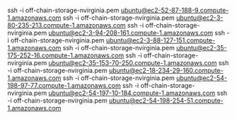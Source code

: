ssh -i off-chain-storage-nvirginia.pem ubuntu@ec2-52-87-188-9.compute-1.amazonaws.com
ssh -i off-chain-storage-nvirginia.pem ubuntu@ec2-3-80-235-213.compute-1.amazonaws.com
ssh -i off-chain-storage-nvirginia.pem ubuntu@ec2-3-94-208-161.compute-1.amazonaws.com
ssh -i off-chain-storage-nvirginia.pem ubuntu@ec2-3-88-127-151.compute-1.amazonaws.com
ssh -i off-chain-storage-nvirginia.pem ubuntu@ec2-35-175-252-16.compute-1.amazonaws.com
ssh -i off-chain-storage-nvirginia.pem ubuntu@ec2-35-153-70-250.compute-1.amazonaws.com
ssh -i off-chain-storage-nvirginia.pem ubuntu@ec2-18-234-29-160.compute-1.amazonaws.com
ssh -i off-chain-storage-nvirginia.pem ubuntu@ec2-54-198-97-77.compute-1.amazonaws.com
ssh -i off-chain-storage-nvirginia.pem ubuntu@ec2-54-197-10-184.compute-1.amazonaws.com
ssh -i off-chain-storage-nvirginia.pem ubuntu@ec2-54-198-254-51.compute-1.amazonaws.com